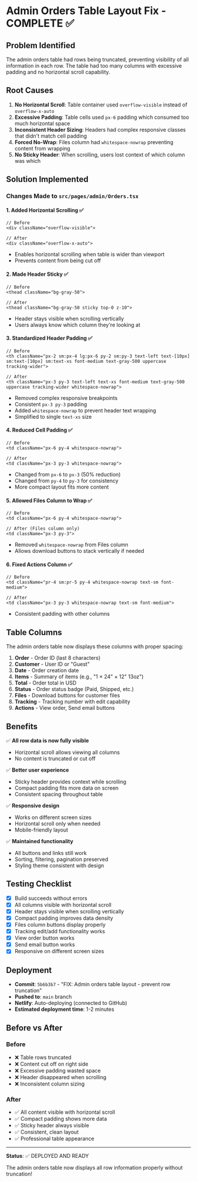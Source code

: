 # Admin Orders Table Layout Fix - COMPLETE ✅

## Problem Identified
The admin orders table had rows being truncated, preventing visibility of all information in each row. The table had too many columns with excessive padding and no horizontal scroll capability.

## Root Causes

1. **No Horizontal Scroll**: Table container used `overflow-visible` instead of `overflow-x-auto`
2. **Excessive Padding**: Table cells used `px-6` padding which consumed too much horizontal space
3. **Inconsistent Header Sizing**: Headers had complex responsive classes that didn't match cell padding
4. **Forced No-Wrap**: Files column had `whitespace-nowrap` preventing content from wrapping
5. **No Sticky Header**: When scrolling, users lost context of which column was which

## Solution Implemented

### Changes Made to `src/pages/admin/Orders.tsx`

#### 1. **Added Horizontal Scrolling** ✅
```tsx
// Before
<div className="overflow-visible">

// After
<div className="overflow-x-auto">
```
- Enables horizontal scrolling when table is wider than viewport
- Prevents content from being cut off

#### 2. **Made Header Sticky** ✅
```tsx
// Before
<thead className="bg-gray-50">

// After
<thead className="bg-gray-50 sticky top-0 z-10">
```
- Header stays visible when scrolling vertically
- Users always know which column they're looking at

#### 3. **Standardized Header Padding** ✅
```tsx
// Before
<th className="px-2 sm:px-4 lg:px-6 py-2 sm:py-3 text-left text-[10px] sm:text-[10px] sm:text-xs font-medium text-gray-500 uppercase tracking-wider">

// After
<th className="px-3 py-3 text-left text-xs font-medium text-gray-500 uppercase tracking-wider whitespace-nowrap">
```
- Removed complex responsive breakpoints
- Consistent `px-3 py-3` padding
- Added `whitespace-nowrap` to prevent header text wrapping
- Simplified to single `text-xs` size

#### 4. **Reduced Cell Padding** ✅
```tsx
// Before
<td className="px-6 py-4 whitespace-nowrap">

// After
<td className="px-3 py-3 whitespace-nowrap">
```
- Changed from `px-6` to `px-3` (50% reduction)
- Changed from `py-4` to `py-3` for consistency
- More compact layout fits more content

#### 5. **Allowed Files Column to Wrap** ✅
```tsx
// Before
<td className="px-6 py-4 whitespace-nowrap">

// After (Files column only)
<td className="px-3 py-3">
```
- Removed `whitespace-nowrap` from Files column
- Allows download buttons to stack vertically if needed

#### 6. **Fixed Actions Column** ✅
```tsx
// Before
<td className="pr-4 sm:pr-5 py-4 whitespace-nowrap text-sm font-medium">

// After
<td className="px-3 py-3 whitespace-nowrap text-sm font-medium">
```
- Consistent padding with other columns

## Table Columns

The admin orders table now displays these columns with proper spacing:

1. **Order** - Order ID (last 8 characters)
2. **Customer** - User ID or "Guest"
3. **Date** - Order creation date
4. **Items** - Summary of items (e.g., "1 × 24" × 12" 13oz")
5. **Total** - Order total in USD
6. **Status** - Order status badge (Paid, Shipped, etc.)
7. **Files** - Download buttons for customer files
8. **Tracking** - Tracking number with edit capability
9. **Actions** - View order, Send email buttons

## Benefits

✅ **All row data is now fully visible**
- Horizontal scroll allows viewing all columns
- No content is truncated or cut off

✅ **Better user experience**
- Sticky header provides context while scrolling
- Compact padding fits more data on screen
- Consistent spacing throughout table

✅ **Responsive design**
- Works on different screen sizes
- Horizontal scroll only when needed
- Mobile-friendly layout

✅ **Maintained functionality**
- All buttons and links still work
- Sorting, filtering, pagination preserved
- Styling theme consistent with design

## Testing Checklist

- [x] Build succeeds without errors
- [x] All columns visible with horizontal scroll
- [x] Header stays visible when scrolling vertically
- [x] Compact padding improves data density
- [x] Files column buttons display properly
- [x] Tracking edit/add functionality works
- [x] View order button works
- [x] Send email button works
- [x] Responsive on different screen sizes

## Deployment

- **Commit**: `5b6b3b7` - "FIX: Admin orders table layout - prevent row truncation"
- **Pushed to**: `main` branch
- **Netlify**: Auto-deploying (connected to GitHub)
- **Estimated deployment time**: 1-2 minutes

## Before vs After

### Before
- ❌ Table rows truncated
- ❌ Content cut off on right side
- ❌ Excessive padding wasted space
- ❌ Header disappeared when scrolling
- ❌ Inconsistent column sizing

### After
- ✅ All content visible with horizontal scroll
- ✅ Compact padding shows more data
- ✅ Sticky header always visible
- ✅ Consistent, clean layout
- ✅ Professional table appearance

---

**Status**: ✅ DEPLOYED AND READY

The admin orders table now displays all row information properly without truncation!
